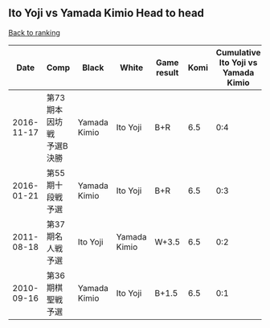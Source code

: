 ## Ito Yoji vs Yamada Kimio Head to head

[Back to ranking](../../index.md)




| **Date** | **Comp** | **Black** | **White** | **Game result** | **Komi** | **Cumulative Ito Yoji vs Yamada Kimio** | **Ito Yoji streak** | **Yamada Kimio streak** | 
| --- | --- | --- | --- | --- | --- | --- | --- | --- |
| 2016-11-17 | 第73期本因坊戦　予選B決勝 | Yamada Kimio | Ito Yoji | B+R | 6.5 | 0:4 | 0 | 4 | 
| 2016-01-21 | 第55期十段戦予選 | Yamada Kimio | Ito Yoji | B+R | 6.5 | 0:3 | 0 | 3 | 
| 2011-08-18 | 第37期名人戦予選 | Ito Yoji | Yamada Kimio | W+3.5 | 6.5 | 0:2 | 0 | 2 | 
| 2010-09-16 | 第36期棋聖戦予選 | Yamada Kimio | Ito Yoji | B+1.5 | 6.5 | 0:1 | 0 | 1 |




